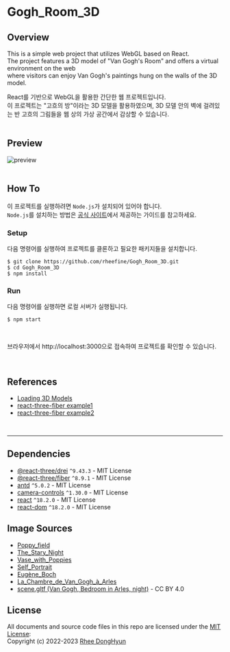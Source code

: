 # Gogh_Room_3D  

## Overview
This is a simple web project that utilizes WebGL based on React.  
The project features a 3D model of "Van Gogh's Room" and offers a virtual environment on the web  
where visitors can enjoy Van Gogh's paintings hung on the walls of the 3D model.

React를 기반으로 WebGL을 활용한 간단한 웹 프로젝트입니다.  
이 프로젝트는 "고흐의 방"이라는 3D 모델을 활용하였으며, 3D 모델 안의 벽에 걸려있는 반 고흐의 그림들을 웹 상의 가상 공간에서 감상할 수 있습니다.  
<br/>

## Preview
![preview](./public/preview.gif)  
<br/>

## How To  
이 프로젝트를 실행하려면 `Node.js`가 설치되어 있어야 합니다.  
`Node.js`를 설치하는 방법은 [공식 사이트](https://nodejs.org/en)에서 제공하는 가이드를 참고하세요.

### Setup  
다음 명령어를 실행하여 프로젝트를 클론하고 필요한 패키지들을 설치합니다.
```console
$ git clone https://github.com/rheefine/Gogh_Room_3D.git
$ cd Gogh_Room_3D
$ npm install
```
 
### Run
다음 명령어를 실행하면 로컬 서버가 실행됩니다.  
```console
$ npm start  
```  
<br/>

브라우저에서 http://localhost:3000으로 접속하여 프로젝트를 확인할 수 있습니다.  

<br/>

## References

* [Loading 3D Models](https://docs.pmnd.rs/react-three-fiber/tutorials/loading-models)  
* [react-three-fiber example1](https://codesandbox.io/s/8pbw1f?file=/src/App.js)  
* [react-three-fiber example2](https://codesandbox.io/s/three-fiber-zoom-to-object-camera-controls-solution-final-sbgx0?file=/src/App.js)  
<br/>
 
***

## Dependencies
- [@react-three/drei](https://github.com/pmndrs/drei/blob/master/LICENSE) `^9.43.3` - MIT License
- [@react-three/fiber](https://github.com/pmndrs/react-three-fiber/blob/master/LICENSE) `^8.9.1` - MIT License
- [antd](https://github.com/ant-design/ant-design/blob/master/LICENSE) `^5.0.2` - MIT License
- [camera-controls](https://github.com/yomotsu/camera-controls/blob/main/LICENSE) `^1.30.0` - MIT License
- [react](https://github.com/facebook/react/blob/main/LICENSE) `^18.2.0` - MIT License
- [react-dom](https://github.com/facebook/react/blob/main/LICENSE) `^18.2.0` - MIT License  

## Image Sources
* [Poppy_field](https://www.kunstmuseum.nl/en/collection/poppy-field?origin=gm)
* [The_Stary_Night](https://www.moma.org/collection/works/79802?classifications=any&date_begin=Pre-1850&date_end=2022&q=van+gogh&utf8=%E2%9C%93&with_images=1)
* [Vase_with_Poppies](https://5058.sydneyplus.com/argus/final/Portal/Public.aspx?lang=en-US&g_AABJ=Vase%20with%20Poppies&d=d)
* [Self_Portrait](https://www.nga.gov/collection/art-object-page.106382.html)
* [Eugène_Boch](https://www.musee-orsay.fr/fr/oeuvres/eugene-boch-744)
* [La_Chambre_de_Van_Gogh_à_Arles](https://www.musee-orsay.fr/fr/oeuvres/la-chambre-de-van-gogh-arles-746)
* [scene.gltf (Van Gogh, Bedroom in Arles, night)](https://sketchfab.com/3d-models/van-gogh-bedroom-in-arles-night-7c28126099404406bd0f5c150d809394) - CC BY 4.0

## License

All documents and source code files in this repo are licensed under the [MIT License](http://opensource.org/licenses/MIT):  
Copyright (c) 2022-2023 [Rhee DongHyun](https://github.com/rheefine)
